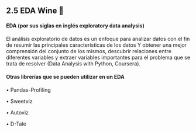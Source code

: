 ## 2.5 EDA Wine 🍷


#### EDA (por sus siglas en inglés exploratory data analysis)

El análisis exploratorio de datos es un enfoque para analizar datos con el fin de resumir las principales características de los datos Y obtener una mejor comprensión del conjunto de los mismos, descubrir relaciones entre diferentes variables y extraer variables importantes para el problema que se trata de resolver (Data Analysis with Python, Coursera).

#### Otras librerías que se pueden utilizar en un EDA
• Pandas-Profiling

• Sweetviz

• Autoviz

• D-Tale
